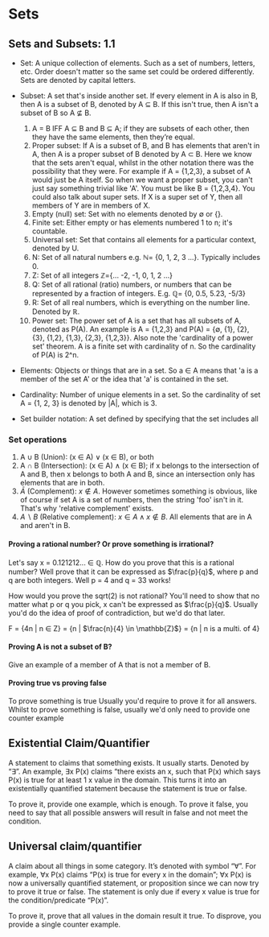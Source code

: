 # Sets

## Sets and Subsets: 1.1
- Set: A unique collection of elements. Such as a set of numbers, letters, etc. Order doesn't matter so the same set could be ordered differently. Sets are denoted by capital letters.
- Subset: A set that's inside another set. If every element in A is also in B, then A is a subset of B, denoted by A ⊆ B. If this isn't true, then A isn't a subset of B so A ⊈ B.
  1. A = B IFF A ⊆ B and B ⊆ A; if they are subsets of each other, then they have the same elements, then they’re equal.
  2. Proper subset: If A is a subset of B, and B has elements that aren't in A, then A is a proper subset of B denoted by  A ⊂ B. Here we know that the sets aren't equal, whilst in the other notation there was the possibility that they were. For example if A = {1,2,3}, a subset of A would just be A itself. So when we want a proper subset, you can't just say something trivial like 'A'. You must be like B = {1,2,3,4}. You could also talk about super sets. If X is a super set of Y, then all members of Y are in members of X.
  3. Empty (null) set: Set with no elements denoted by  ∅ or {}.
  4. Finite set: Either empty or has elements numbered 1 to n; it's countable.
  5. Universal set: Set that contains all elements for a particular context, denoted by U.
  6. N: Set of all natural numbers e.g. $\mathbb{N}=$ {0, 1, 2, 3 ...}. Typically includes 0.
  7. Z: Set of all integers $\mathbb{Z}=${... -2, -1, 0, 1, 2 ...}
  8. Q: Set of all rational (ratio) numbers, or numbers that can be represented by a fraction of integers. E.g. $\mathbb{Q} =$ {0, 0.5, 5.23, -5/3}
  9. R: Set of all real numbers, which is everything on the number line. Denoted by $\mathbb{R}$.
  10. Power set: The power set of A is a set that has all subsets of A, denoted as P(A). An example is A = {1,2,3} and P(A) = {∅, {1}, {2}, {3}, {1,2}, {1,3}, {2,3}, {1,2,3}}. Also note the 'cardinality of a power set' theorem. A is a finite set with cardinality of n. So the cardinality of P(A) is 2^n.


- Elements: Objects or things that are in a set. So a ∈ A means that 'a is a member of the set A' or the idea that 'a' is contained in the set.
- Cardinality: Number of unique elements in a set. So the cardinality of set A = {1, 2, 3} is denoted by |A|, which is 3.
- Set builder notation: A set defined by specifying that the set includes all 


### Set operations
1. A ∪ B (Union): (x ∈ A) ∨ (x ∈ B), or both
2. A ∩ B (Intersection):  (x ∈ A) ∧ (x ∈ B); if x belongs to the intersection of A and B, then x belongs to both A and B, since an intersection only has elements that are in both.
3. $\bar{A}$ (Complement): $x \notin A$. However sometimes something is obvious, like of course if set A is a set of numbers, then the string 'foo' isn't in it. That's why 'relative complement' exists.
4. $A \backslash B$ (Relative complement): $x \in A \land x\notin B$. All elements that are in A and aren't in B.

#### Proving a rational number? Or prove something is irrational?
Let's say x = 0.121212... ∈ $\mathbb{Q}$. How do you prove that this is a rational number? Well prove that it can be expressed as $\frac{p}{q}$, where p and q are both integers. Well p = 4 and q = 33 works!

How would you prove the sqrt(2) is not rational? You'll need to show that no matter what p or q you pick, x can't be expressed as $\frac{p}{q}$. Usually you'd do the idea of proof of contradiction, but we'd do that later.

F = {4n | n ∈ Z} = {n | $\frac{n}{4} \in \mathbb{Z}$} = {n | n is a multi. of 4}


#### Proving A is not a subset of B?
Give an example of a member of A that is not a member of B.

#### Proving true vs proving false
To prove something is true Usually you'd require to prove it for all answers. Whilst to prove something is false, usually we'd only need to provide one counter example


## Existential Claim/Quantifier
A statement to claims that something exists. It usually starts. Denoted by “∃”. An example, ∃x P(x) claims “there exists an x, such that P(x) which says P(x) is true for at least 1 x value in the domain. This turns it into an existentially quantified statement because the statement is true or false. 

To prove it, provide one example, which is enough. To prove it false, you need to say that all possible answers will result in false and not meet the condition.

## Universal claim/quantifier
A claim about all things in some category. It’s denoted with symbol “∀”. For example, ∀x P(x) claims “P(x) is true for every x in the domain”; ∀x P(x) is now a universally quantified statement, or proposition since we can now try to prove it true or false. The statement is only due if every x value is true for the condition/predicate “P(x)”. 

To prove it, prove that all values in the domain result it true. To disprove, you provide a single counter example.